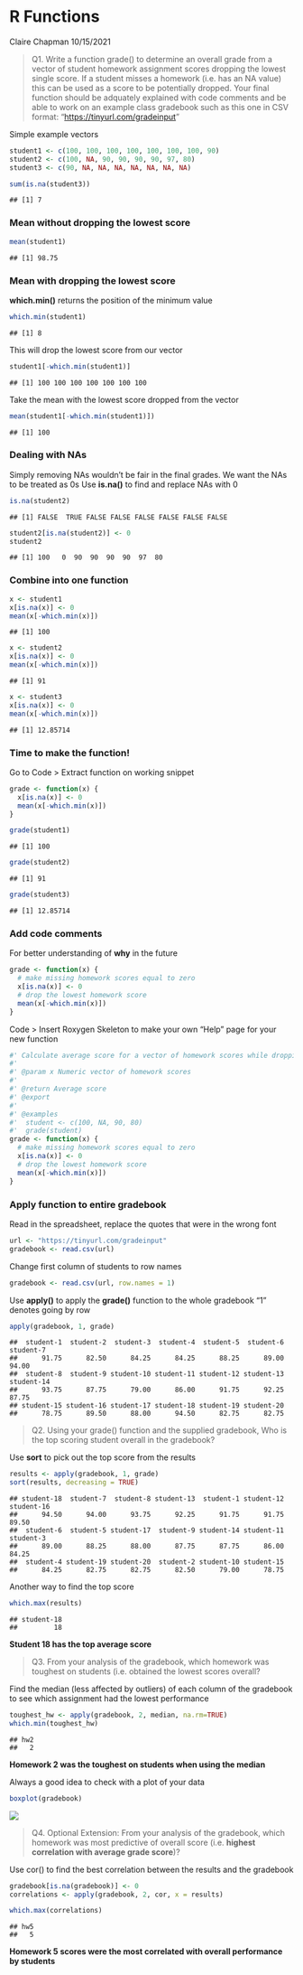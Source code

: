 R Functions
================
Claire Chapman
10/15/2021

> Q1. Write a function grade() to determine an overall grade from a
> vector of student homework assignment scores dropping the lowest
> single score. If a student misses a homework (i.e. has an NA value)
> this can be used as a score to be potentially dropped. Your final
> function should be adquately explained with code comments and be able
> to work on an example class gradebook such as this one in CSV format:
> “<https://tinyurl.com/gradeinput>”

Simple example vectors

``` r
student1 <- c(100, 100, 100, 100, 100, 100, 100, 90)
student2 <- c(100, NA, 90, 90, 90, 90, 97, 80)
student3 <- c(90, NA, NA, NA, NA, NA, NA, NA)

sum(is.na(student3))
```

    ## [1] 7

### Mean **without** dropping the lowest score

``` r
mean(student1)
```

    ## [1] 98.75

### Mean **with** dropping the lowest score

**which.min()** returns the position of the minimum value

``` r
which.min(student1)
```

    ## [1] 8

This will drop the lowest score from our vector

``` r
student1[-which.min(student1)]
```

    ## [1] 100 100 100 100 100 100 100

Take the mean with the lowest score dropped from the vector

``` r
mean(student1[-which.min(student1)])
```

    ## [1] 100

### Dealing with NAs

Simply removing NAs wouldn’t be fair in the final grades. We want the
NAs to be treated as 0s Use **is.na()** to find and replace NAs with 0

``` r
is.na(student2)
```

    ## [1] FALSE  TRUE FALSE FALSE FALSE FALSE FALSE FALSE

``` r
student2[is.na(student2)] <- 0
student2
```

    ## [1] 100   0  90  90  90  90  97  80

### Combine into one function

``` r
x <- student1
x[is.na(x)] <- 0
mean(x[-which.min(x)])
```

    ## [1] 100

``` r
x <- student2
x[is.na(x)] <- 0
mean(x[-which.min(x)])
```

    ## [1] 91

``` r
x <- student3
x[is.na(x)] <- 0
mean(x[-which.min(x)])
```

    ## [1] 12.85714

### Time to make the function!

Go to Code &gt; Extract function on working snippet

``` r
grade <- function(x) {
  x[is.na(x)] <- 0
  mean(x[-which.min(x)])
}
```

``` r
grade(student1)
```

    ## [1] 100

``` r
grade(student2)
```

    ## [1] 91

``` r
grade(student3)
```

    ## [1] 12.85714

### Add code comments

For better understanding of **why** in the future

``` r
grade <- function(x) {
  # make missing homework scores equal to zero
  x[is.na(x)] <- 0
  # drop the lowest homework score
  mean(x[-which.min(x)])
}
```

Code &gt; Insert Roxygen Skeleton to make your own “Help” page for your
new function

``` r
#' Calculate average score for a vector of homework scores while dropping the lowest score. Missing values are treated as 0 scores
#'
#' @param x Numeric vector of homework scores
#'
#' @return Average score
#' @export
#'
#' @examples
#'  student <- c(100, NA, 90, 80)
#'  grade(student)
grade <- function(x) {
  # make missing homework scores equal to zero
  x[is.na(x)] <- 0
  # drop the lowest homework score
  mean(x[-which.min(x)])
}
```

### Apply function to entire gradebook

Read in the spreadsheet, replace the quotes that were in the wrong font

``` r
url <- "https://tinyurl.com/gradeinput"
gradebook <- read.csv(url)
```

Change first column of students to row names

``` r
gradebook <- read.csv(url, row.names = 1)
```

Use **apply()** to apply the **grade()** function to the whole gradebook
“1” denotes going by row

``` r
apply(gradebook, 1, grade)
```

    ##  student-1  student-2  student-3  student-4  student-5  student-6  student-7 
    ##      91.75      82.50      84.25      84.25      88.25      89.00      94.00 
    ##  student-8  student-9 student-10 student-11 student-12 student-13 student-14 
    ##      93.75      87.75      79.00      86.00      91.75      92.25      87.75 
    ## student-15 student-16 student-17 student-18 student-19 student-20 
    ##      78.75      89.50      88.00      94.50      82.75      82.75

> Q2. Using your grade() function and the supplied gradebook, Who is the
> top scoring student overall in the gradebook?

Use **sort** to pick out the top score from the results

``` r
results <- apply(gradebook, 1, grade)
sort(results, decreasing = TRUE)
```

    ## student-18  student-7  student-8 student-13  student-1 student-12 student-16 
    ##      94.50      94.00      93.75      92.25      91.75      91.75      89.50 
    ##  student-6  student-5 student-17  student-9 student-14 student-11  student-3 
    ##      89.00      88.25      88.00      87.75      87.75      86.00      84.25 
    ##  student-4 student-19 student-20  student-2 student-10 student-15 
    ##      84.25      82.75      82.75      82.50      79.00      78.75

Another way to find the top score

``` r
which.max(results)
```

    ## student-18 
    ##         18

**Student 18 has the top average score**

> Q3. From your analysis of the gradebook, which homework was toughest
> on students (i.e. obtained the lowest scores overall?

Find the median (less affected by outliers) of each column of the
gradebook to see which assignment had the lowest performance

``` r
toughest_hw <- apply(gradebook, 2, median, na.rm=TRUE)
which.min(toughest_hw)
```

    ## hw2 
    ##   2

**Homework 2 was the toughest on students when using the median**

Always a good idea to check with a plot of your data

``` r
boxplot(gradebook)
```

![](class06_files/figure-gfm/unnamed-chunk-23-1.png)<!-- -->

> Q4. Optional Extension: From your analysis of the gradebook, which
> homework was most predictive of overall score (i.e. **highest
> correlation with average grade score**)?

Use cor() to find the best correlation between the results and the
gradebook

``` r
gradebook[is.na(gradebook)] <- 0
correlations <- apply(gradebook, 2, cor, x = results)
```

``` r
which.max(correlations)
```

    ## hw5 
    ##   5

**Homework 5 scores were the most correlated with overall performance by
students**
